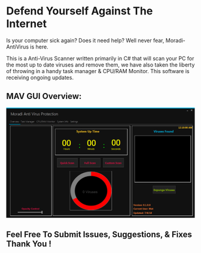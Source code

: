# Defend Yourself Against The Internet
Is your computer sick again? Does it need help? Well never fear, Moradi-AntiVirus is here. 

This is a Anti-Virus Scanner written primarily in C# that will scan your PC for the most up to date viruses and remove them, we have also taken the liberty of throwing in a handy task manager & CPU/RAM Monitor. This software is receiving ongoing updates.

## MAV GUI Overview: ##
![eclipsenet](https://raw.githubusercontent.com/Brett-Tech-Networking/Moradi-AntiVirus/master/MAV_Overview.PNG)

## Feel Free To Submit Issues, Suggestions, & Fixes Thank You !
